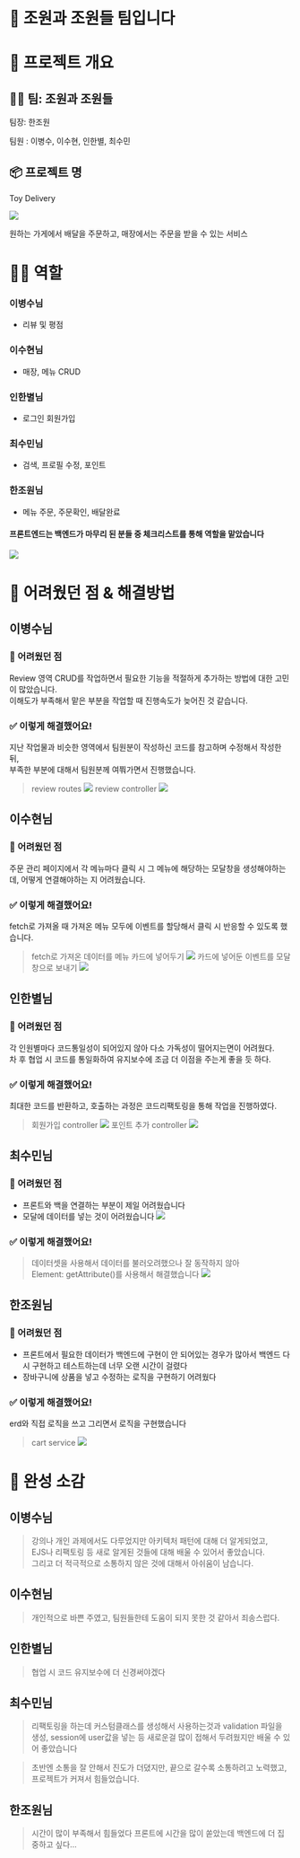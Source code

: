# 👋 조원과 조원들 팀입니다

# 🚀 프로젝트 개요

## 🧑‍💻 팀: **조원과 조원들**

팀장: 한조원

팀원 : 이병수, 이수현, 인한별, 최수민

## 📦 **프로젝트 명**

Toy Delivery

![](https://velog.velcdn.com/images/jw01987/post/9868dd1c-efd0-4543-9606-33ecb328def4/image.png)

원하는 가게에서 배달을 주문하고, 매장에서는 주문을 받을 수 있는 서비스

# 🧑‍💻 역할

### 이병수님

-   리뷰 및 평점

### 이수현님

-   매장, 메뉴 CRUD

### 인한별님

-   로그인 회원가입

### 최수민님

-   검색, 프로필 수정, 포인트

### 한조원님

-   메뉴 주문, 주문확인, 배달완료

#### 프론트엔드는 백엔드가 마무리 된 분들 중 체크리스트를 통해 역할을 맡았습니다

![](https://velog.velcdn.com/images/jw01987/post/2e5127d3-64b9-42d3-8241-d70d6db40e4d/image.png)

# 🤔 어려웠던 점 & 해결방법

## 이병수님

### 🤯 어려웠던 점

Review 영역 CRUD를 작업하면서 필요한 기능을 적절하게 추가하는 방법에 대한 고민이 많았습니다.  
이해도가 부족해서 맡은 부분을 작업할 때 진행속도가 늦어진 것 같습니다.

### ✅ 이렇게 해결했어요!

지난 작업물과 비슷한 영역에서 팀원분이 작성하신 코드를 참고하며 수정해서 작성한 뒤,  
부족한 부분에 대해서 팀원분께 여쭤가면서 진행했습니다.

> review routes
> ![](https://velog.velcdn.com/images/jw01987/post/5c15ea3a-18d5-47bc-82e6-9afb99625587/image.png)
> review controller
> ![](https://velog.velcdn.com/images/jw01987/post/3a384153-d9df-4af7-abdd-d0db670d5f18/image.png)

## 이수현님

### 🤯 어려웠던 점

주문 관리 페이지에서 각 메뉴마다 클릭 시 그 메뉴에 해당하는 모달창을 생성해야하는데, 어떻게 연결해야하는 지 어려웠습니다.

### ✅ 이렇게 해결했어요!

fetch로 가져올 때 가져온 메뉴 모두에 이벤트를 할당해서 클릭 시 반응할 수 있도록 했습니다.

> fetch로 가져온 데이터를 메뉴 카드에 넣어두기
> ![](https://velog.velcdn.com/images/jw01987/post/4fdcfc36-5695-4e30-9c82-d6d02bf1c619/image.png)
> 카드에 넣어둔 이벤트를 모달창으로 보내기
> ![](https://velog.velcdn.com/images/jw01987/post/32ee5528-9d73-48f0-a9fc-24661865676c/image.png)

## 인한별님

### 🤯 어려웠던 점

각 인원별마다 코드통일성이 되어있지 않아 다소 가독성이 떨어지는면이 어려웠다.  
차 후 협업 시 코드를 통일화하여 유지보수에 조금 더 이점을 주는게 좋을 듯 하다.

### ✅ 이렇게 해결했어요!

최대한 코드를 반환하고, 호출하는 과정은 코드리팩토링을 통해 작업을 진행하였다.

> 회원가입 controller
> ![](https://velog.velcdn.com/images/jw01987/post/3ddb9d82-4ad8-4a79-af76-356629b0bf7a/image.png)
> 포인트 추가 controller
> ![](https://velog.velcdn.com/images/jw01987/post/e5585e4c-369b-4c17-8f94-0463ac479825/image.png)

## 최수민님

### 🤯 어려웠던 점

-   프론트와 백을 연결하는 부분이 제일 어려웠습니다
-   모달에 데이터를 넣는 것이 어려웠습니다
    ![](https://velog.velcdn.com/images/jw01987/post/e385b8c1-60a8-400f-89fc-da709d39b41b/image.png)

### ✅ 이렇게 해결했어요!

> 데이터셋을 사용해서 데이터를 불러오려했으나 잘 동작하지 않아  
>  Element: getAttribute()를 사용해서 해결했습니다
> ![](https://velog.velcdn.com/images/jw01987/post/fca3cc10-a33a-45c0-b151-6e8846d7b967/image.png)

## 한조원님

### 🤯 어려웠던 점

-   프론트에서 필요한 데이터가 백엔드에 구현이 안 되어있는 경우가 많아서 백엔드 다시 구현하고 테스트하는데 너무 오랜 시간이 걸렸다
-   장바구니에 상품을 넣고 수정하는 로직을 구현하기 어려웠다

### ✅ 이렇게 해결했어요!

erd와 직접 로직을 쓰고 그리면서 로직을 구현했습니다

> cart service
> ![](https://velog.velcdn.com/images/jw01987/post/a2684a97-6302-46f5-8f5b-6669568db214/image.png)

# 🌟 완성 소감

## 이병수님

> 강의나 개인 과제에서도 다루었지만 아키텍처 패턴에 대해 더 알게되었고,  
> EJS나 리팩토링 등 새로 알게된 것들에 대해 배울 수 있어서 좋았습니다.  
> 그리고 더 적극적으로 소통하지 않은 것에 대해서 아쉬움이 남습니다.

## 이수현님

> 개인적으로 바쁜 주였고, 팀원들한테 도움이 되지 못한 것 같아서 죄송스럽다.

## 인한별님

> 협업 시 코드 유지보수에 더 신경써야겠다

## 최수민님

> 리팩토링을 하는데 커스텀클래스를 생성해서 사용하는것과 validation 파일을 생성, session에 user값을 넣는 등 새로운걸 많이 접해서 두려웠지만 배울 수 있어 좋았습니다

> 초반엔 소통을 잘 안해서 진도가 더뎠지만, 끝으로 갈수록 소통하려고 노력했고, 프로젝트가 커져서 힘들었습니다.

## 한조원님

> 시간이 많이 부족해서 힘들었다
> 프론트에 시간을 많이 쏟았는데 백엔드에 더 집중하고 싶다...
